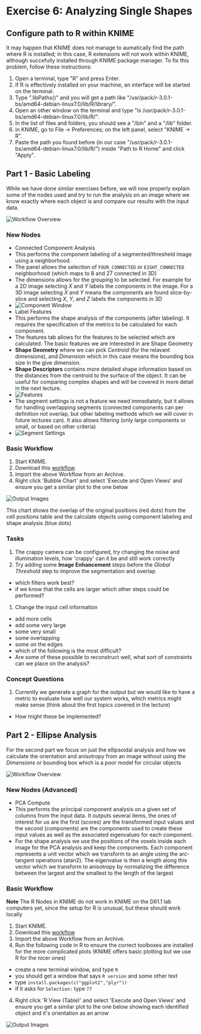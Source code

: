 # Exercise 6: Analyzing Single Shapes

## Configure path to R within KNIME

It may happen that KNIME does not manage to aumatically find the path where R is installed; in this
case, R extensions will not work within KNIME, although succefully installed through KNIME package manager.
To fix this problem, follow these instructions:

1. Open a terminal, type "R" and press Enter.
2. If R is effectively installed on your machine, an interface will be started on the terminal.
3. Type ".libPaths()" and you will get a path like "/usr/pack/r-3.0.1-bs/amd64-debian-linux7.0/lib/R/library/".
4. Open an other window on the terminal and type "ls /usr/pack/r-3.0.1-bs/amd64-debian-linux7.0/lib/R/".
5. In the list of files and folders, you should see a "/bin" and a "/lib" folder.
6. In KNIME, go to File -> Preferences; on the left panel, select "KNIME -> R".
7. Paste the path you found before (in our case "/usr/pack/r-3.0.1-bs/amd64-debian-linux7.0/lib/R/") inside
   "Path to R Home" and click "Apply".

## Part 1 - Basic Labeling

While we have done similar exercises before, we will now properly explain some of the nodes used and try to run the analysis on an image where we know exactly where each object is and compare our results with the input data.

![Workflow Overview](https://rawgithub.com/kmader/Quantitative-Big-Imaging-2015/master/Exercises/06-files/CellImage.svg)


### New Nodes
- Connected Component Analysis
 - This performs the component labeling of a segmented/thresheld image using a neighborhood. 
 - The panel allows the selection of ```FOUR_CONNECTED``` or ```EIGHT_CONNECTED``` neighborhood (which maps to 8 and 27 connected in 3D)
 - The dimensions allows for the grouping to be selected. For example for a 2D image selecting _X_ and _Y_ labels the components in the image. For a 3D image selecting _X_ and _Y_ means the components are found slice-by-slice and selecting _X_, _Y_, and _Z_ labels the components in 3D
 - ![Component Window](06-files/ConnectedComponents.png)
- Label Features
 - This performs the shape analysis of the components (after labeling). It requires the specification of the metrics to be calculated for each component.
 - The features tab allows for the features to be selected which are calculated. The basic features we are interested in are Shape Geometry 
 - __Shape Geometry__ where we can pick _Centroid_ (for the relavant dimensions), and _Dimension_ which in this case means the bounding box size in the give dimension.
 - __Shape Descriptors__ contains more detailed shape information based on the distances from the centroid to the surface of the object. It can be useful for comparing complex shapes and will be covered in more detail in the next lecture.
 - ![Features](06-files/LabelFeatures2.png)
 - The segment settings is not a feature we need immediately, but it allows for handling overlapping segments (connected components can per definition not overlap, but other labeling methods which we will cover in future lectures can). It also allows filtering (only large components or small, or based on other criteria)
 - ![Segment Settings](06-files/LabelFeatures1.png)

### Basic Workflow

1. Start KNIME.
2. Download this [workflow](06-files/KNIME_CellImage.zip?raw=true).
3. Import the above Workflow from an Archive.
4. Right click 'Bubble Chart' and select 'Execute and Open Views' and ensure you get a similar plot to the one below

![Output Images](06-files/CellImage_Plot.png)

This chart shows the overlap of the original positions (red dots) from the cell positions table and the calculate objects using component labeling and shape analysis (blue dots)

### Tasks
1. The crappy camera can be configured, try changing the noise and illumination levels, how 'crappy' can it be and still work correctly
1. Try adding some __Image Enhancement__ steps before the _Global Threshold_ step to improve the segmentation and overlap
 - which filters work best?
 - if we know that the cells are larger which other steps could be performed?
1. Change the input cell information 
 - add more cells
 - add some very large
 - some very small
 - some overlapping
 - some on the edges
 - which of the following is the most difficult?
 - Are some of these possible to reconstruct well, what sort of constraints can we place on the analysis?

### Concept Questions
1. Currently we generate a graph for the output but we would like to have a metric to evaluate how well our system works, which metrics might make sense (think about the first topics covered in the lecture)
 - How might these be implemented?

## Part 2 - Ellipse Analysis
For the second part we focus on just the ellipsoidal analysis and how we calculate the orientation and anisotropy from an image without using the _Dimensions_ or bounding box which is a poor model for circular objects


![Workflow Overview](https://rawgithub.com/kmader/Quantitative-Big-Imaging-2015/master/Exercises/06-files/EllipticalModel.svg)

### New Nodes (Advanced)
- PCA Compute
 - This performs the principal component analysis on a given set of columns from the input data. It outputs several items, the ones of interest for us are the first (scores) are the transformed input values and the second (components) are the components used to create these input values as well as the associated eigenvalues for each component.
 - For the shape analysis we use the positions of the voxels inside each image for the PCA analysis and keep the components. Each component represents a unit vector which we transform to an angle using the arc-tangent operations (atan2). The eigenvalue is then a length along this vector which we transform to anisotropy by normalizing the difference between the largest and the smallest to the length of the largest


### Basic Workflow

__Note__ The R Nodes in KNIME do not work in KNIME on the D61.1 lab computers yet, since the setup for R is unusual, but these should work locally

1. Start KNIME.
2. Download this [workflow](06-files/KNIME-EllipticalModel.zip?raw=true)
3. Import the above Workflow from an Archive.
4. Run the following code in R to ensure the correct toolboxes are installed for the more complicated plots (KNIME offers basic plotting but we use R for the nicer ones)
 - create a new terminal window, and type ```R```
 - you should get a window that says ```R version``` and some other text
 - type ```install.packages(c("ggplot2","plyr"))```
 - if it asks for ```Selection:``` type ```77```
4. Right click 'R View (Table)' and select 'Execute and Open Views' and ensure you get a similar plot to the one below showing each identified object and it's orientation as an arrow

![Output Images](06-files/EllipseAnalysis_Arrows.png)

